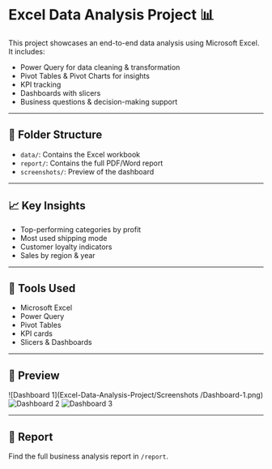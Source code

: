 # Excel Data Analysis Project 📊

This project showcases an end-to-end data analysis using Microsoft Excel. It includes:

- Power Query for data cleaning & transformation
- Pivot Tables & Pivot Charts for insights
- KPI tracking
- Dashboards with slicers
- Business questions & decision-making support

---

## 📂 Folder Structure

- `data/`: Contains the Excel workbook
- `report/`: Contains the full PDF/Word report
- `screenshots/`: Preview of the dashboard

---

## 📈 Key Insights

- Top-performing categories by profit
- Most used shipping mode
- Customer loyalty indicators
- Sales by region & year

---

## 🧠 Tools Used

- Microsoft Excel
- Power Query
- Pivot Tables
- KPI cards
- Slicers & Dashboards

---

## 📸 Preview

![Dashboard 1](Excel-Data-Analysis-Project/Screenshots
/Dashboard-1.png)
![Dashboard 2](Excel-Data-Analysis-Project/Screenshots/dashboard-2.png)
![Dashboard 3](Excel-Data-Analysis-Project/Screenshots/dashboard-3.png)

---

## 📄 Report

Find the full business analysis report in `/report`.







